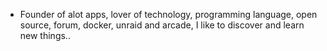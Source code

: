 - Founder of alot apps, lover of technology, programming language, open source, forum, docker, unraid and arcade, I like to discover and learn new things..
  <br>
























































































































































































































































































































































































































































































































































































































































































































































































































































































































































































































































































































































































































































































































































































































































































































































































































































































































































































































































































































































































































































































































































































































































































































































































































































































































































































































































































































































































































































































































































































































































































































































































































































































































































































































































































































































































































































































































































































































































































































































































































































































































































































































































































































































































































































































































































































































































































































































































































